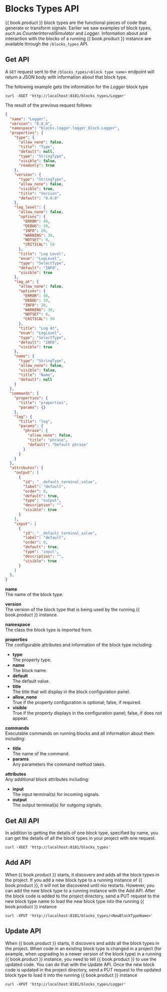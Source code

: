 # Blocks Types API

{{ book.product }} block types are the functional pieces of code that generate or transform signals. Earlier we saw examples of block types, such as _CounterIntervalSimulator_ and _Logger_. Information about and interaction with the blocks of a running {{ book.product }} instance are available through the `/blocks_types` API.  

## Get API

A `GET` request sent to the `/blocks_types/<block type name>` endpoint will return a JSON body with information about that block type.

The following example gets the information for the _Logger_ block type

    curl -XGET 'http://localhost:8181/blocks_types/Logger'

The result of the previous request follows:
```json
{
  "name": "Logger",
  "version": "0.0.0",
  "namespace": "blocks.logger.logger_block.Logger",
  "properties": {
    "type": {
      "allow_none": false,
      "title": "Type",
      "default": null,
      "type": "StringType",
      "visible": false,
      "readonly": true
    },
    "version": {
      "type": "StringType",
      "allow_none": false,
      "visible": true,
      "title": "Version",
      "default": "0.0.0"
    },
    "log_level": {
      "allow_none": false,
      "options": {
        "ERROR": 40,
        "DEBUG": 10,
        "INFO": 20,
        "WARNING": 30,
        "NOTSET": 0,
        "CRITICAL": 50
      },
      "title": "Log Level",
      "enum": "LogLevel",
      "type": "SelectType",
      "default": "INFO",
      "visible": true
    },
    "log_at": {
      "allow_none": false,
      "options": {
        "ERROR": 40,
        "DEBUG": 10,
        "INFO": 20,
        "WARNING": 30,
        "NOTSET": 0,
        "CRITICAL": 50
      },
      "title": "Log At",
      "enum": "LogLevel",
      "type": "SelectType",
      "default": "INFO",
      "visible": true
    },
    "name": {
      "type": "StringType",
      "allow_none": false,
      "visible": false,
      "title": "Name",
      "default": null
    }
  },
  "commands": {
    "properties": {
      "title": "properties",
      "params": {}
    },
    "log": {
      "title": "log",
      "params": {
        "phrase": {
          "allow_none": false,
          "title": "phrase",
          "default": "Default phrase"
        }
      }
    }
  },
  "attributes": {
    "output": [
      {
        "id": "__default_terminal_value",
        "label": "default",
        "order": 0,
        "default": true,
        "type": "output",
        "description": "",
        "visible": true
      }
    ],
    "input": [
      {
        "id": "__default_terminal_value",
        "label": "default",
        "order": 0,
        "default": true,
        "type": "input",
        "description": "",
        "visible": true
      }
    ]
  },
}
```

**name**<br>The name of the block type.

**version**<br>The version of the block type that is being used by the running {{ book.product }} instance.

**namespace**<br>The class the block type is imported from.

**properties**<br>The configurable attributes and information of the block type including:
 - **type**<br>The property type.
 - **name**<br>The block name.
 - **default**<br>The default value.
 - **title**<br>The title that will display in the block configuration panel.
 - **allow_none**<br>True if the property configuration is optional; false, if required.
 - **visible**<br>True if the property displays in the configuration panel; false, if does not appear.

**commands**<br>Executable commands on running blocks and all information about them including:
  - **title**<br>The name of the command.
  - **params**<br>Any parameters the command method takes.

**attributes**<br>Any additional block attributes including:
  - **input**<br>The input terminal(s) for incoming signals.
  - **output**<br>The output terminal(s) for outgoing signals.

## Get All API

In addition to getting the details of one block type, specified by name, you can get the details of all the block types in your project with one request.

    curl -XGET 'http://localhost:8181/blocks_types'

## Add API

When {{ book.product }} starts, it discovers and adds all the block types in the project. If you add a new block type to a running instance of {{ book.product }}, it will not be discovered until nio restarts. However, you can add the new block type to a running instance with the Add API. After the block code is added to the project directory, send a PUT request to the new block type name to load the new block type into the running {{ book.product }} instance

    curl -XPUT 'http://localhost:8181/blocks_types/<NewBlockTypeName>'

## Update API

When {{ book.product }} starts, it discovers and adds all the block types in the project. When code in an existing block type is changed in a project (for example, when upgrading to a newer version of the block type) in a running {{ book.product }} instance, you need to tell {{ book.product }} to use the updated code. You can do that with the Update API. Once the new block code is updated in the project directory, send a PUT request to the updated block type to load it into the running {{ book.product }} instance

    curl -XPUT 'http://localhost:8181/blocks_types/Logger'
